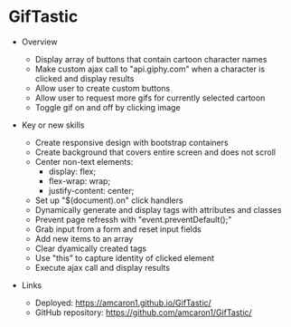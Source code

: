 # GifTastic

- Overview
    - Display array of buttons that contain cartoon character names
    - Make custom ajax call to "api.giphy.com" when a character is clicked and display results
    - Allow user to create custom buttons
    - Allow user to request more gifs for currently selected cartoon
    - Toggle gif on and off by clicking image

- Key or new skills
    - Create responsive design with bootstrap containers
    - Create background that covers entire screen and does not scroll
    - Center non-text elements:
        - display: flex;
        - flex-wrap: wrap;
        - justify-content: center;
    - Set up "$(document).on" click handlers
    - Dynamically generate and display tags with attributes and classes
    - Prevent page refressh with "event.preventDefault();"
    - Grab input from a form and reset input fields
    - Add new items to an array
    - Clear dyamically created tags
    - Use "this" to capture identity of clicked element
    - Execute ajax call and display results

- Links
    - Deployed: https://amcaron1.github.io/GifTastic/
    - GitHub repository: https://github.com/amcaron1/GifTastic/
